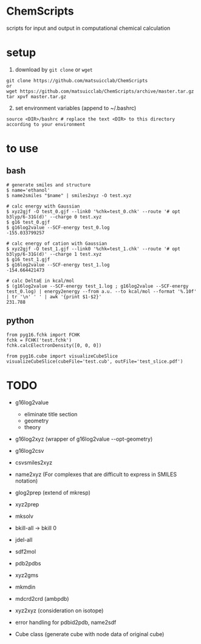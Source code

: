 # ChemScripts

scripts for input and output in computational chemical calculation

# setup
1. download by `git clone` or `wget`
```
git clone https://github.com/matsuicclab/ChemScripts
or
wget https://github.com/matsuicclab/ChemScripts/archive/master.tar.gz
tar xpvf master.tar.gz
```

2. set environment variables (append to ~/.bashrc)
```
source <DIR>/bashrc # replace the text <DIR> to this directory according to your environment
```

# to use
## bash
```
# generate smiles and structure
$ name='ethanol'
$ name2smiles "$name" | smiles2xyz -O test.xyz

# calc energy with Gaussian
$ xyz2gjf -O test_0.gjf --link0 '%chk=test_0.chk' --route '# opt b3lyp/6-31G(d)' --charge 0 test.xyz
$ g16 test_0.gjf
$ g16log2value --SCF-energy test_0.log
-155.033799257

# calc energy of cation with Gaussian
$ xyz2gjf -O test_1.gjf --link0 '%chk=test_1.chk' --route '# opt b3lyp/6-31G(d)' --charge 1 test.xyz
$ g16 test_1.gjf
$ g16log2value --SCF-energy test_1.log
-154.664421473

# calc DeltaE in kcal/mol
$ (g16log2value --SCF-energy test_1.log ; g16log2value --SCF-energy test_0.log) | energy2energy --from a.u. --to kcal/mol --format '%.10f' | tr '\n' ' ' | awk '{print $1-$2}'
231.788
```

## python
```
from pyg16.fchk import FCHK
fchk = FCHK('test.fchk')
fchk.calcElectronDensity([0, 0, 0])

from pyg16.cube import visualizeCubeSlice
visualizeCubeSlice(cubeFile='test.cub', outFile='test_slice.pdf')
```

# TODO
- g16log2value
    - eliminate title section
    - geometry
    - theory
- g16log2xyz (wrapper of g16log2value --opt-geometry)
- g16log2csv
- csvsmiles2xyz
- name2xyz (For complexes that are difficult to express in SMILES notation)
- glog2prep (extend of mkresp)
- xyz2prep
- mksolv
- bkill-all -> bkill 0
- jdel-all
- sdf2mol
- pdb2pdbs
- xyz2gms
- mkmdin
- mdcrd2crd (ambpdb)
- xyz2xyz (consideration on isotope)


- error handling for pdbid2pdb, name2sdf
- Cube class (generate cube with node data of original cube)

